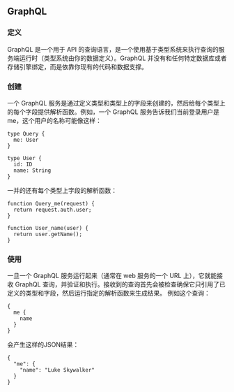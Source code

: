 ## GraphQL
### 定义
GraphQL 是一个用于 API 的查询语言，是一个使用基于类型系统来执行查询的服务端运行时（类型系统由你的数据定义）。GraphQL 并没有和任何特定数据库或者存储引擎绑定，而是依靠你现有的代码和数据支撑。
### 创建
一个 GraphQL 服务是通过定义类型和类型上的字段来创建的，然后给每个类型上的每个字段提供解析函数。例如，一个 GraphQL 服务告诉我们当前登录用户是 me，这个用户的名称可能像这样：
```
type Query {
  me: User
}
 
type User {
  id: ID
  name: String
}
```
一并的还有每个类型上字段的解析函数：
```
function Query_me(request) {
  return request.auth.user;
}
 
function User_name(user) {
  return user.getName();
}
```
### 使用
一旦一个 GraphQL 服务运行起来（通常在 web 服务的一个 URL 上），它就能接收 GraphQL 查询，并验证和执行。接收到的查询首先会被检查确保它只引用了已定义的类型和字段，然后运行指定的解析函数来生成结果。
例如这个查询：
```
{
  me {
    name
  }
}
```
会产生这样的JSON结果：
```
{
  "me": {
    "name": "Luke Skywalker"
  }
}
```
